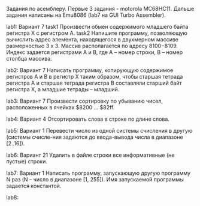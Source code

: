 Задания по асемблеру. Первые 3 задания - motorola MC68HC11. Дальше задания написаны на Emu8086 (lab7 на GUI Turbo Assembler).

lab1:
Вариант 7
task1
Произвести обмен содержимого младшего байта регистра X с регистром А.
task2
Напишите программу, позволяющую вычислить адрес элемента, находящегося в двухмерном массиве размерностью 3 x 3. Массив располагается по адресу $8100-$8109. Индекс задается регистрами А и В, где А – номер строки, B – номер столбца массива.

lab2:
Вариант 7
Написать программу, копирующую содержимое регистров A и B в регистр X таким образом, чтобы старшая тетрада регистра А и старшая тетрада регистра В составляли старший байт регистра X, а младшие тетрады – младший.

lab3:
Вариант 7
Произвести сортировку по убыванию чисел, расположенных в ячейках $8200 ... $82ff.

lab4:
Вариант 4
Отсортировать слова в строке по длине слова.

lab5:
Вариант 1
Перевести число из одной системы счисления в другую (системы счисле-ния задаются до ввода-вывода числа в диапазоне [2..16]).

lab6:
Вариант 21
Удалить в файле строки все информативные (не пустые) строки.

lab7:
Вариант 1
Написать программу, запускающую другую программу N раз (N – число в диапазоне [1, 255]). Имя запускаемой программы задается константой.

lab8:
